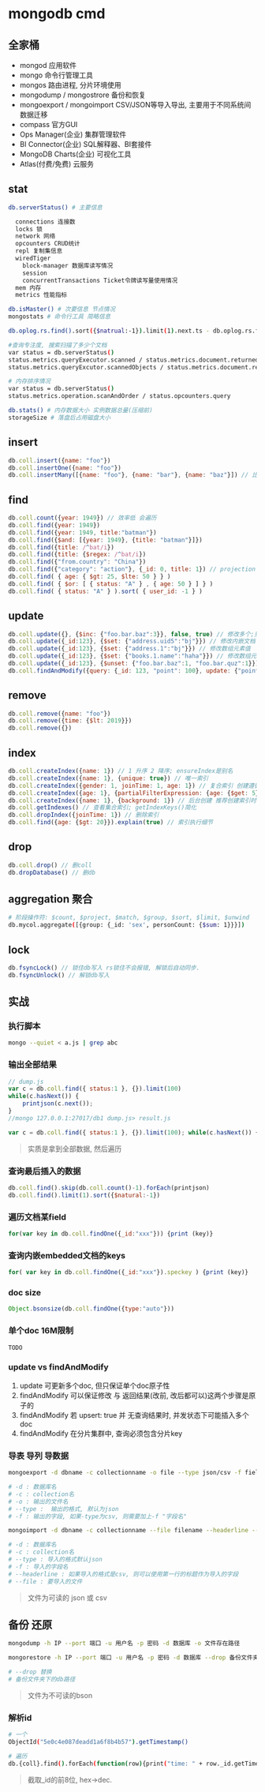 # mongodb cmd

## 全家桶

- mongod 应用软件
- mongo 命令行管理工具
- mongos 路由进程, 分片环境使用
- mongodump / mongostrore 备份和恢复
- mongoexport / mongoimport CSV/JSON等导入导出, 主要用于不同系统间数据迁移
- compass 官方GUI
- Ops Manager(企业) 集群管理软件
- BI Connector(企业) SQL解释器、BI套接件
- MongoDB Charts(企业) 可视化工具
- Atlas(付费/免费) 云服务

## stat

```bash
db.serverStatus() # 主要信息

  connections 连接数
  locks 锁
  network 网络
  opcounters CRUD统计
  repl 复制集信息
  wiredTiger
    block-manager 数据库读写情况
    session
    concurrentTransactions Ticket令牌读写量使用情况
  mem 内存
  metrics 性能指标

db.isMaster() # 次要信息 节点情况
mongostats # 命令行工具 简略信息

db.oplog.rs.find().sort({$natrual:-1}).limit(1).next.ts - db.oplog.rs.find().sort({$natrual:1}).limit(1).next.ts # 可容纳多久的写操作

#查询专注度, 搜索扫描了多少个文档
var status = db.serverStatus()
status.metrics.queryExecutor.scanned / status.metrics.document.returned # 扫描文档
status.metrics.queryExcutor.scannedObjects / status.metrics.document.returned # 返回文档

# 内存排序情况
var status = db.serverStatus()
status.metrics.operation.scanAndOrder / status.opcounters.query

db.stats() # 内存数据大小 实例数据总量(压缩前)
storageSize # 落盘后占用磁盘大小
```

## insert

```js
db.coll.insert({name: "foo"})
db.coll.insertOne({name: "foo"})
db.coll.insertMany([{name: "foo"}, {name: "bar"}, {name: "baz"}]) // 比循环insert效率高很多
```

## find

```js
db.coll.count({year: 1949}) // 效率低 会遍历
db.coll.find({year: 1949})
db.coll.find({year: 1949, title:"batman"})
db.coll.find({$and: [{year: 1949}, {title: "batman"}]})
db.coll.find({title: /^bat/i})
db.coll.find({title: {$regex: /^bat/i})
db.coll.find({"from.country": "China"})
db.coll.find({"category": "action"}, {_id: 0, title: 1}) // projection 投影(字段)
db.coll.find( { age: { $gt: 25, $lte: 50 } } )
db.coll.find( { $or: [ { status: "A" } , { age: 50 } ] } )
db.coll.find( { status: "A" } ).sort( { user_id: -1 } )
```

## update

```js
db.coll.update({}, {$inc: {"foo.bar.baz":3}}, false, true) // 修改多个;另外变种方法 updateOne, updateMany
db.coll.update({_id:123}, {$set: {"address.uid5":"bj"}}) // 修改内嵌文档
db.coll.update({_id:123}, {$set: {"address.1":"bj"}}) // 修改数组元素值
db.coll.update({_id:123}, {$set: {"books.1.name":"haha"}}) // 修改数组元素内嵌文档的值
db.coll.update({_id:123}, {$unset: {"foo.bar.baz":1, "foo.bar.quz":1}}) // 删除多个内嵌
db.coll.findAndModify({query: {_id: 123, "point": 100}, update: {"point": 110}})  // 可以执行多个doc
```

## remove

```js
db.coll.remove({name: "foo"})
db.coll.remove({time: {$lt: 2019}})
db.coll.remove({})
```

## index

```js
db.coll.createIndex({name: 1}) // 1 升序 2 降序; ensureIndex是别名
db.coll.createIndex({name: 1}, {unique: true}) // 唯一索引
db.coll.createIndex({gender: 1, joinTime: 1, age: 1}) // 复合索引 创建遵循ESR原则
db.coll.createIndex({age: 1}, {partialFilterExpression: {age: {$get: 5}}}) // 索引部分创建 age大于5的才创建索引
db.coll.createIndex({name: 1}, {background: 1}) // 后台创建 推荐创建索引时必须加此选项
db.coll.getIndexes() // 查看集合索引; getIndexKeys()简化
db.coll.dropIndex({joinTime: 1}) // 删除索引
db.coll.find({age: {$gt: 20}}).explain(true) // 索引执行细节
```

## drop

```js
db.coll.drop() // 删coll
db.dropDatabase() // 删db
```

## aggregation 聚合  

```bash
# 阶段操作符: $count, $project, $match, $group, $sort, $limit, $unwind  
db.mycol.aggregate([{group: {_id: 'sex', personCount: {$sum: 1}}}])  
```

## lock

```js
db.fsyncLock() // 锁住db写入 rs锁住不会报错, 解锁后自动同步.
db.fsyncUnlock() // 解锁db写入
```
  
## 实战  

### 执行脚本

```bash
mongo --quiet < a.js | grep abc
```

### 输出全部结果

```js  
// dump.js  
var c = db.coll.find({ status:1 }, {}).limit(100)
while(c.hasNext()) {  
    printjson(c.next());  
}  
//mongo 127.0.0.1:27017/db1 dump.js> result.js  

var c = db.coll.find({ status:1 }, {}).limit(100); while(c.hasNext()) {  printjson(c.next()); }  
```

> 实质是拿到全部数据, 然后遍历
  
### 查询最后插入的数据

```js  
db.coll.find().skip(db.coll.count()-1).forEach(printjson)  
db.coll.find().limit(1).sort({$natural:-1})  
```  
  
### 遍历文档某field

```js  
for(var key in db.coll.findOne({_id:"xxx"})) {print (key)}  
```  
  
### 查询内嵌embedded文档的keys

```js  
for( var key in db.coll.findOne({_id:"xxx"}).speckey ) {print (key)}  
```  
  
### doc size

```js  
Object.bsonsize(db.coll.findOne({type:"auto"}))  
```

### 单个doc 16M限制

    TODO

### update vs findAndModify

1. update 可更新多个doc, 但只保证单个doc原子性
2. findAndModify 可以保证修改 与 返回结果(改前, 改后都可以)这两个步骤是原子的
3. findAndModify 若 upsert: true 并 无查询结果时, 并发状态下可能插入多个doc
4. findAndModify 在分片集群中, 查询必须包含分片key

### 导表 导列 导数据

```bash
mongoexport -d dbname -c collectionname -o file --type json/csv -f field

# -d : 数据库名
# -c : collection名
# -o : 输出的文件名
# --type :  输出的格式, 默认为json
# -f : 输出的字段, 如果-type为csv, 则需要加上-f "字段名"

mongoimport -d dbname -c collectionname --file filename --headerline --type json/csv -f field

# -d : 数据库名
# -c : collection名
# --type : 导入的格式默认json
# -f : 导入的字段名
# --headerline : 如果导入的格式是csv, 则可以使用第一行的标题作为导入的字段
# --file : 要导入的文件
```

> 文件为可读的 json 或 csv

## 备份 还原

```bash
mongodump -h IP --port 端口 -u 用户名 -p 密码 -d 数据库 -o 文件存在路径

mongorestore -h IP --port 端口 -u 用户名 -p 密码 -d 数据库 --drop 备份文件夹下的db路径

# --drop 替换
# 备份文件夹下的db路径
```

> 文件为不可读的bson

### 解析id

```bash
# 一个
ObjectId("5e0c4e087deadd1a6f8b4b57").getTimestamp()

# 遍历
db.{coll}.find().forEach(function(row){print("time: " + row._id.getTimestamp())})
```

> 截取_id的前8位, hex->dec.
